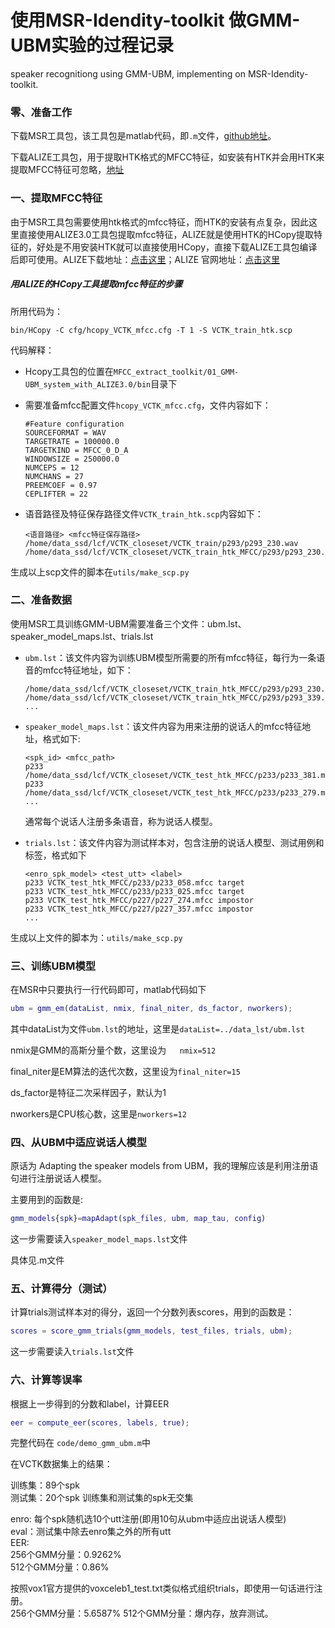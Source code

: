 # 使用MSR-Idendity-toolkit 做GMM-UBM实验的过程记录
speaker recognitiong using GMM-UBM, implementing on MSR-Idendity-toolkit.
### 零、准备工作

下载MSR工具包，该工具包是matlab代码，即`.m`文件，[github地址](<https://github.com/wangwei2009/MSR-Identity-Toolkit-v1.0>)。

下载ALIZE工具包，用于提取HTK格式的MFCC特征，如安装有HTK并会用HTK来提取MFCC特征可忽略，[地址](https://alize.univ-avignon.fr/doc/01_GMM-UBM_system_with_ALIZE3.0.tar.gz)

### 一、提取MFCC特征

由于MSR工具包需要使用htk格式的mfcc特征，而HTK的安装有点复杂，因此这里直接使用ALIZE3.0工具包提取mfcc特征，ALIZE就是使用HTK的HCopy提取特征的，好处是不用安装HTK就可以直接使用HCopy，直接下载ALIZE工具包编译后即可使用。ALIZE下载地址：[点击这里](https://alize.univ-avignon.fr/doc/01_GMM-UBM_system_with_ALIZE3.0.tar.gz)；ALIZE 官网地址：[点击这里](https://alize.univ-avignon.fr/)

##### 用ALIZE的HCopy工具提取mfcc特征的步骤

所用代码为：

```shell
bin/HCopy -C cfg/hcopy_VCTK_mfcc.cfg -T 1 -S VCTK_train_htk.scp
```

代码解释：

- Hcopy工具包的位置在`MFCC_extract_toolkit/01_GMM-UBM_system_with_ALIZE3.0/bin`目录下

- 需要准备mfcc配置文件`hcopy_VCTK_mfcc.cfg`，文件内容如下：

  ```
  #Feature configuration
  SOURCEFORMAT = WAV
  TARGETRATE = 100000.0
  TARGETKIND = MFCC_0_D_A
  WINDOWSIZE = 250000.0
  NUMCEPS = 12
  NUMCHANS = 27
  PREEMCOEF = 0.97
  CEPLIFTER = 22
  ```

- 语音路径及特征保存路径文件`VCTK_train_htk.scp`内容如下：

  ```
  <语音路径> <mfcc特征保存路径>
  /home/data_ssd/lcf/VCTK_closeset/VCTK_train/p293/p293_230.wav /home/data_ssd/lcf/VCTK_closeset/VCTK_train_htk_MFCC/p293/p293_230.mfcc
  ```

生成以上scp文件的脚本在`utils/make_scp.py`

### 二、准备数据

使用MSR工具训练GMM-UBM需要准备三个文件：ubm.lst、speaker_model_maps.lst、trials.lst

- `ubm.lst`：该文件内容为训练UBM模型所需要的所有mfcc特征，每行为一条语音的mfcc特征地址，如下：

  ```
  /home/data_ssd/lcf/VCTK_closeset/VCTK_train_htk_MFCC/p293/p293_230.mfcc
  /home/data_ssd/lcf/VCTK_closeset/VCTK_train_htk_MFCC/p293/p293_339.mfcc
  ...
  ```

- `speaker_model_maps.lst`：该文件内容为用来注册的说话人的mfcc特征地址，格式如下:

  ```
  <spk_id> <mfcc_path>
  p233 /home/data_ssd/lcf/VCTK_closeset/VCTK_test_htk_MFCC/p233/p233_381.mfcc
  p233 /home/data_ssd/lcf/VCTK_closeset/VCTK_test_htk_MFCC/p233/p233_279.mfcc
  ...
  ```

  通常每个说话人注册多条语音，称为说话人模型。

- `trials.lst`：该文件内容为测试样本对，包含注册的说话人模型、测试用例和标签，格式如下

  ```
  <enro_spk_model> <test_utt> <label>
  p233 VCTK_test_htk_MFCC/p233/p233_058.mfcc target
  p233 VCTK_test_htk_MFCC/p233/p233_025.mfcc target
  p233 VCTK_test_htk_MFCC/p227/p227_274.mfcc impostor
  p233 VCTK_test_htk_MFCC/p227/p227_357.mfcc impostor
  ...
  ```

生成以上文件的脚本为：`utils/make_scp.py`

### 三、训练UBM模型

在MSR中只要执行一行代码即可，matlab代码如下

```matlab
ubm = gmm_em(dataList, nmix, final_niter, ds_factor, nworkers);
```

其中dataList为文件`ubm.lst`的地址，这里是`dataList=../data_lst/ubm.lst`

nmix是GMM的高斯分量个数，这里设为`	nmix=512`

final_niter是EM算法的迭代次数，这里设为`final_niter=15`

ds_factor是特征二次采样因子，默认为1

nworkers是CPU核心数，这里是`nworkers=12`

### 四、从UBM中适应说话人模型

原话为 Adapting the speaker models from UBM，我的理解应该是利用注册语句进行注册说话人模型。

主要用到的函数是:

```matlab
gmm_models{spk}=mapAdapt(spk_files, ubm, map_tau, config)
```

这一步需要读入`speaker_model_maps.lst`文件

具体见.m文件

### 五、计算得分（测试）

计算trials测试样本对的得分，返回一个分数列表scores，用到的函数是：

```matlab
scores = score_gmm_trials(gmm_models, test_files, trials, ubm);
```

这一步需要读入`trials.lst`文件

### 六、计算等误率

根据上一步得到的分数和label，计算EER

```matlab
eer = compute_eer(scores, labels, true);
```

完整代码在 `code/demo_gmm_ubm.m`中


在VCTK数据集上的结果：

训练集：89个spk    
测试集：20个spk
训练集和测试集的spk无交集

enro: 每个spk随机选10个utt注册(即用10句从ubm中适应出说话人模型)       
eval：测试集中除去enro集之外的所有utt       
EER:    
256个GMM分量：0.9262%   
512个GMM分量：0.86%     

按照vox1官方提供的voxceleb1_test.txt类似格式组织trials，即使用一句话进行注册。    
256个GMM分量：5.6587%
512个GMM分量：爆内存，放弃测试。



